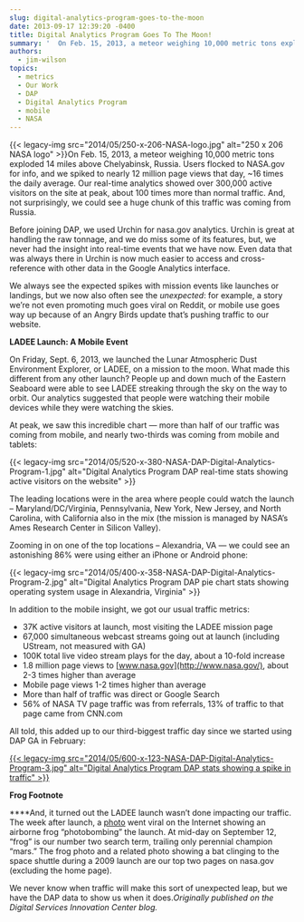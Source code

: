 ```yaml
---
slug: digital-analytics-program-goes-to-the-moon
date: 2013-09-17 12:39:20 -0400
title: Digital Analytics Program Goes To The Moon!
summary: '  On Feb. 15, 2013, a meteor weighing 10,000 metric tons exploded 14 miles above Chelyabinsk, Russia. Users flocked to NASA.gov for info, and we spiked to nearly 12 million page views that day, ~16 times the daily average. Our real-time analytics showed over 300,000 active visitors'
authors:
  - jim-wilson
topics:
  - metrics
  - Our Work
  - DAP
  - Digital Analytics Program
  - mobile
  - NASA
---
```


 

{{< legacy-img src="2014/05/250-x-206-NASA-logo.jpg" alt="250 x 206 NASA logo" >}}On Feb. 15, 2013, a meteor weighing 10,000 metric tons exploded 14 miles above Chelyabinsk, Russia. Users flocked to NASA.gov for info, and we spiked to nearly 12 million page views that day, ~16 times the daily average. Our real-time analytics showed over 300,000 active visitors on the site at peak, about 100 times more than normal traffic. And, not surprisingly, we could see a huge chunk of this traffic was coming from Russia.

Before joining DAP, we used Urchin for nasa.gov analytics. Urchin is great at handling the raw tonnage, and we do miss some of its features, but, we never had the insight into real-time events that we have now. Even data that was always there in Urchin is now much easier to access and cross-reference with other data in the Google Analytics interface.

We always see the expected spikes with mission events like launches or landings, but we now also often see the _unexpected_: for example, a story we’re not even promoting much goes viral on Reddit, or mobile use goes way up because of an Angry Birds update that’s pushing traffic to our website.

**LADEE Launch: A Mobile Event**

On Friday, Sept. 6, 2013, we launched the Lunar Atmospheric Dust Environment Explorer, or LADEE, on a mission to the moon. What made this different from any other launch? People up and down much of the Eastern Seaboard were able to see LADEE streaking through the sky on the way to orbit. Our analytics suggested that people were watching their mobile devices while they were watching the skies.

At peak, we saw this incredible chart — more than half of our traffic was coming from mobile, and nearly two-thirds was coming from mobile and tablets:

{{< legacy-img src="2014/05/520-x-380-NASA-DAP-Digital-Analytics-Program-1.jpg" alt="Digital Analytics Program DAP real-time stats showing active visitors on the website" >}}

The leading locations were in the area where people could watch the launch – Maryland/DC/Virginia, Pennsylvania, New York, New Jersey, and North Carolina, with California also in the mix (the mission is managed by NASA’s Ames Research Center in Silicon Valley).

Zooming in on one of the top locations – Alexandria, VA — we could see an astonishing 86% were using either an iPhone or Android phone:

{{< legacy-img src="2014/05/400-x-358-NASA-DAP-Digital-Analytics-Program-2.jpg" alt="Digital Analytics Program DAP pie chart stats showing operating system usage in Alexandria, Virginia" >}}

In addition to the mobile insight, we got our usual traffic metrics:

  * 37K active visitors at launch, most visiting the LADEE mission page
  * 67,000 simultaneous webcast streams going out at launch (including UStream, not measured with GA)
  * 100K total live video stream plays for the day, about a 10-fold increase
  * 1.8 million page views to [www.nasa.gov](http://www.nasa.gov/), about 2-3 times higher than average
  * Mobile page views 1-2 times higher than average
  * More than half of traffic was direct or Google Search
  * 56% of NASA TV page traffic was from referrals, 13% of traffic to that page came from CNN.com

All told, this added up to our third-biggest traffic day since we started using DAP GA in February:

[{{< legacy-img src="2014/05/600-x-123-NASA-DAP-Digital-Analytics-Program-3.jpg" alt="Digital Analytics Program DAP stats showing a spike in traffic" >}}](https://s3.amazonaws.com/digitalgov/_legacy-img/2014/05/1079-x-222-NASA-DAP-Digital-Analytics-Program-3.jpg)

**Frog Footnote**

****And, it turned out the LADEE launch wasn’t done impacting our traffic. The week after launch, a [photo](http://solarsystem.nasa.gov/multimedia/display.cfm?Category=Spacecraft&IM_ID=17966) went viral on the Internet showing an airborne frog “photobombing” the launch. At mid-day on September 12, “frog” is our number two search term, trailing only perennial champion “mars.” The frog photo and a related photo showing a bat clinging to the space shuttle during a 2009 launch are our top two pages on nasa.gov (excluding the home page).

We never know when traffic will make this sort of unexpected leap, but we have the DAP data to show us when it does._Originally published on the Digital Services Innovation Center blog._